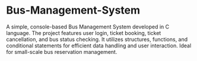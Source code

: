 # Bus-Management-System
A simple, console-based Bus Management System developed in C language. The project features user login, ticket booking, ticket cancellation, and bus status checking. It utilizes structures, functions, and conditional statements for efficient data handling and user interaction. Ideal for small-scale bus reservation management.
